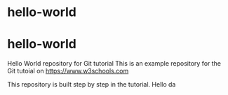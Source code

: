 # hello-world
# hello-world
Hello World repository for Git tutorial
This is an example repository for the Git tutoial on https://www.w3schools.com

This repository is built step by step in the tutorial.
Hello da
